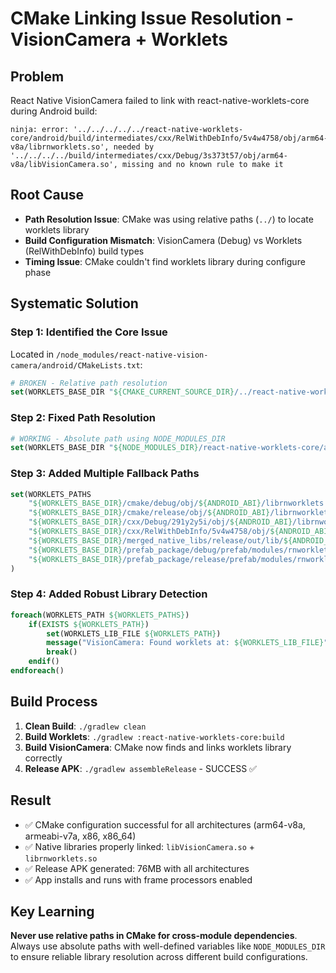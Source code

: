 # CMake Linking Issue Resolution - VisionCamera + Worklets

## Problem
React Native VisionCamera failed to link with react-native-worklets-core during Android build:
```
ninja: error: '../../../../../react-native-worklets-core/android/build/intermediates/cxx/RelWithDebInfo/5v4w4758/obj/arm64-v8a/librnworklets.so', needed by '../../../../build/intermediates/cxx/Debug/3s373t57/obj/arm64-v8a/libVisionCamera.so', missing and no known rule to make it
```

## Root Cause
- **Path Resolution Issue**: CMake was using relative paths (`../`) to locate worklets library
- **Build Configuration Mismatch**: VisionCamera (Debug) vs Worklets (RelWithDebInfo) build types
- **Timing Issue**: CMake couldn't find worklets library during configure phase

## Systematic Solution

### Step 1: Identified the Core Issue
Located in `/node_modules/react-native-vision-camera/android/CMakeLists.txt`:
```cmake
# BROKEN - Relative path resolution
set(WORKLETS_BASE_DIR "${CMAKE_CURRENT_SOURCE_DIR}/../react-native-worklets-core/android/build/intermediates")
```

### Step 2: Fixed Path Resolution
```cmake
# WORKING - Absolute path using NODE_MODULES_DIR
set(WORKLETS_BASE_DIR "${NODE_MODULES_DIR}/react-native-worklets-core/android/build/intermediates")
```

### Step 3: Added Multiple Fallback Paths
```cmake
set(WORKLETS_PATHS
    "${WORKLETS_BASE_DIR}/cmake/debug/obj/${ANDROID_ABI}/librnworklets.so"
    "${WORKLETS_BASE_DIR}/cmake/release/obj/${ANDROID_ABI}/librnworklets.so"
    "${WORKLETS_BASE_DIR}/cxx/Debug/291y2y5i/obj/${ANDROID_ABI}/librnworklets.so"
    "${WORKLETS_BASE_DIR}/cxx/RelWithDebInfo/5v4w4758/obj/${ANDROID_ABI}/librnworklets.so"
    "${WORKLETS_BASE_DIR}/merged_native_libs/release/out/lib/${ANDROID_ABI}/librnworklets.so"
    "${WORKLETS_BASE_DIR}/prefab_package/debug/prefab/modules/rnworklets/libs/android.${ANDROID_ABI}/librnworklets.so"
    "${WORKLETS_BASE_DIR}/prefab_package/release/prefab/modules/rnworklets/libs/android.${ANDROID_ABI}/librnworklets.so"
)
```

### Step 4: Added Robust Library Detection
```cmake
foreach(WORKLETS_PATH ${WORKLETS_PATHS})
    if(EXISTS ${WORKLETS_PATH})
        set(WORKLETS_LIB_FILE ${WORKLETS_PATH})
        message("VisionCamera: Found worklets at: ${WORKLETS_LIB_FILE}")
        break()
    endif()
endforeach()
```

## Build Process
1. **Clean Build**: `./gradlew clean`
2. **Build Worklets**: `./gradlew :react-native-worklets-core:build`
3. **Build VisionCamera**: CMake now finds and links worklets library correctly
4. **Release APK**: `./gradlew assembleRelease` - SUCCESS ✅

## Result
- ✅ CMake configuration successful for all architectures (arm64-v8a, armeabi-v7a, x86, x86_64)
- ✅ Native libraries properly linked: `libVisionCamera.so` + `librnworklets.so`
- ✅ Release APK generated: 76MB with all architectures
- ✅ App installs and runs with frame processors enabled

## Key Learning
**Never use relative paths in CMake for cross-module dependencies**. Always use absolute paths with well-defined variables like `NODE_MODULES_DIR` to ensure reliable library resolution across different build configurations.
